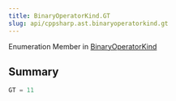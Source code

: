 ```yaml
---
title: BinaryOperatorKind.GT
slug: api/cppsharp.ast.binaryoperatorkind.gt
---
```

Enumeration Member in [BinaryOperatorKind](/api/cppsharp/ast/binaryoperatorkind)

## Summary



```csharp
GT = 11
```

